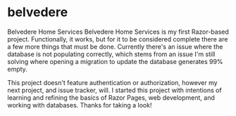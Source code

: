 # belvedere
Belvedere Home Services
Belvedere Home Services is my first Razor-based project. Functionally, it works, but for it to be considered complete there are 
a few more things that must be done. Currently there's an issue where the database is not populating correctly, which stems from 
an issue I'm still solving where opening a migration to update the database generates 99% empty.

This project doesn't feature authentication or authorization, however my next project, and issue tracker, will. I started this project with intentions
of learning and refining the basics of Razor Pages, web development, and working with databases. Thanks for taking a look!
